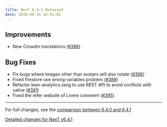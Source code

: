 ```yaml
---
title: NexT 6.4.1 Released
date: 2018-08-31 16:01:02 
---
```


## Improvements

- New Crowdin translations ([#386](https://github.com/theme-next/hexo-theme-next/pull/386))

## Bug Fixes

- Fix bugs where images other than avatars will also rotate ([#396](https://github.com/theme-next/hexo-theme-next/pull/396))
- Fixed firestore use wrong variables problem ([#388](https://github.com/theme-next/hexo-theme-next/pull/388))
- Refactor lean-analytics.swig to use REST API to avoid conflicts with valine ([#381](https://github.com/theme-next/hexo-theme-next/pull/381))
- Fixed the refer website of Livere comment ([#395](https://github.com/theme-next/hexo-theme-next/pull/395))

***

For full changes, see the [comparison between 6.4.0 and 6.4.1](https://github.com/theme-next/hexo-theme-next/compare/v6.4.0...v6.4.1)


[Detailed changes for NexT v6.4.1](https://github.com/theme-next/hexo-theme-next/releases/tag/v6.4.1)
